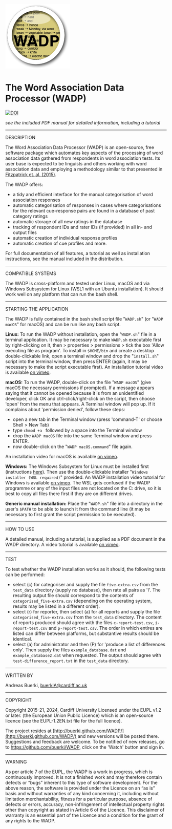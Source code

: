 ![](wicon.png)

The Word Association Data Processor (WADP)
======================
[![DOI](https://zenodo.org/badge/30462151.svg)](https://zenodo.org/badge/30462151.svg)

*see the included PDF manual for detailed information, including a tutorial*

*******
DESCRIPTION

The Word Association Data Processor (WADP) is an open-source, free software package which automates key aspects of the processing of word association data gathered from respondents in word association tests. Its user base is expected to be linguists and others working with word association data and employing a methodology similar to that presented in [Fitzpatrick et. al. (2015)](http://applij.oxfordjournals.org/content/36/1/23.full.pdf+html).



The WADP offers:

- a tidy and efficient interface for the manual categorisation of word association responses
- automatic categorisation of responses in cases where categorisations for the relevant cue-response pairs are found in a database of past category ratings
- automatic storage of all new ratings in the database
- tracking of respondent IDs and rater IDs (if provided) in all in- and output files
- automatic creation of individual response profiles
- automatic creation of cue profiles
and more.

For full documentation of all features, a tutorial as well as installation instructions, see the manual included in the distribution.




*******
COMPATIBLE SYSTEMS

The WADP is cross-platform and tested under Linux, macOS and via Windows Subsystem for Linux (WSL1 with an Ubuntu installation). It should work well on any platform that can run the bash shell.

*******
STARTING THE APPLICATION

The WADP is fully contained in the bash shell script file "`WADP.sh`" (or "`WADP macOS`" for macOS) and can be run like any bash script.

**Linux:** To run the WADP without installation, open the "`WADP.sh`" file in a terminal application. It may be necessary to make `WADP.sh` executable first by right-clicking on it, then > properties > permissions > tick the box 'Allow executing file as program'. To install in `$HOME/bin` and create a desktop double-clickable link, open a terminal window and drop the "`install.sh`" script into the terminal window, then press ENTER (again, it may be necessary to make the script executable first).  An installation tutorial video is available [on vimeo](https://vimeo.com/603098792).


**macOS:** To run the WADP, double-click on the file "`WADP macOS`" (give macOS the necessary permissions if prompted). If a message appears saying that it cannot be opened because it is from an unidentified developer, click OK and ctrl-click/right-click on the script, then choose 'open' from the menu that appears. A Terminal window will pop up. If it complains about 'permission denied', follow these steps:

- open a new tab in the Terminal window (press 'command-T' or choose Shell > New Tab)
- type `chmod +a ` followed by a space into the Terminal window
- drop the `WADP macOS` file into the same Terminal window and press ENTER.
- now double-click on the "`WADP macOS.command`" file again.

An installation video for macOS is available [on vimeo](https://vimeo.com/603176910).


**Windows:** The Windows Subsystem for Linux must be installed first (instructions [here](https://ubuntu.com/wsl)). Then use the double-clickable installer "`Windows installer (WSL required)`" provided. An WADP installation video tutorial for Windows is available [on vimeo](https://vimeo.com/603102292). The WSL gets confused if the WADP programme or any of the input files are not located on the C: drive, so it is best to copy all files there first if they are on different drives.


**Generic manual installation:** Place the "`WADP.sh`" file into a directory in the user's `$PATH` to be able to launch it from the command line (it may be necessary to first grant the script permission to be executed).



*******
HOW TO USE

A detailed manual, including a tutorial, is supplied as a PDF document in the WADP directory. A video tutorial is available [on vimeo](https://vimeo.com/603190447).


*******
TEST

To test whether the WADP installation works as it should, the following tests can be performed:

- select (c) for categoriser and supply the file `five-extra.csv` from the `test_data` directory (supply no database), then rate all pairs as 'I'. The resulting output file should correspond to the contents of `categorised_five-extra.csv` (depending on the operating system, results may be listed in a different order).
- select (r) for reporter, then select (a) for all reports and supply the file `categorised_five-extra.csv` from the `test_data` directory. The content of reports produced should agree with the files `c-report-test.csv`, `i-report-test.csv` and `p-report-test.csv`. The order in which entires are listed can differ between platforms, but substantive results should be identical.
- select (a) for administrator and then (P) for 'produce a list of differences only'. Then supply the files `example_database.dat` and `example_database2.dat` when requested. The output should agree with `test-difference_report.txt` in the `test_data` directory.




*******
WRITTEN BY

Andreas Buerki, <buerkiA@cardiff.ac.uk>  



*********
COPYRIGHT

Copyright 2015-21, 2024, Cardiff University
Licensed under the EUPL v1.2 or later. (the European Union Public Licence) which is an open-source licence (see the EUPL-1.2EN.txt file for the full licence).

The project resides at [http://buerki.github.com/WADP/](http://buerki.github.com/WADP/) and new versions will be posted there. Suggestions and feedback are welcome. To be notified of new releases, go to https://github.com/buerki/WADP, click on the 'Watch' button and sign in.

*******
WARNING

As per article 7 of the EUPL, the WADP is a work in progress, which is continuously improved. It is not a finished work and may therefore contain defects or “bugs” inherent to this type of software development.
For the above reason, the software is provided under the Licence on an “as is” basis and without warranties of any kind concerning it, including without limitation merchantability, fitness for a particular purpose, absence of defects or errors, accuracy, non-infringement of intellectual property rights other than copyright as stated in Article 6 of the Licence.
This disclaimer of warranty is an essential part of the Licence and a condition for the grant of any rights to the WADP.
